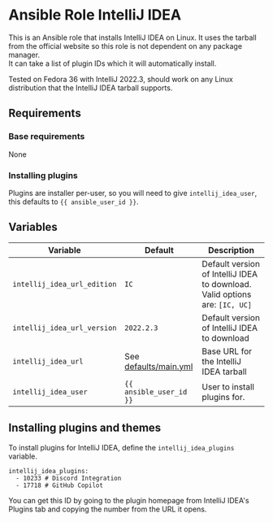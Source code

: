 # Ansible Role IntelliJ IDEA
This is an Ansible role that installs IntelliJ IDEA on Linux. It uses the tarball from the official website so this role is not dependent on any package manager.  
It can take a list of plugin IDs which it will automatically install.  

Tested on Fedora 36 with IntelliJ 2022.3, should work on any Linux distribution that the IntelliJ IDEA tarball supports.  

## Requirements

### Base requirements
None  

### Installing plugins
Plugins are installer per-user, so you will need to give `intellij_idea_user`, this defaults to `{{ ansible_user_id }}`.  

## Variables
| Variable | Default | Description |
|----------|---------|-------------|
| `intellij_idea_url_edition` | `IC` | Default version of IntelliJ IDEA to download. Valid options are: `[IC, UC]` |
| `intellij_idea_url_version` | `2022.2.3` | Default version of IntelliJ IDEA to download |
| `intellij_idea_url` | See [defaults/main.yml](./defaults/main.yml) | Base URL for the IntelliJ IDEA tarball |
| `intellij_idea_user` | `{{ ansible_user_id }}` | User to install plugins for. |

## Installing plugins and themes
To install plugins for IntelliJ IDEA, define the `intellij_idea_plugins` variable.  
```
intellij_idea_plugins:
  - 10233 # Discord Integration
  - 17718 # GitHub Copilot
```

You can get this ID by going to the plugin homepage from IntelliJ IDEA's Plugins tab and copying the number from the URL it opens.  